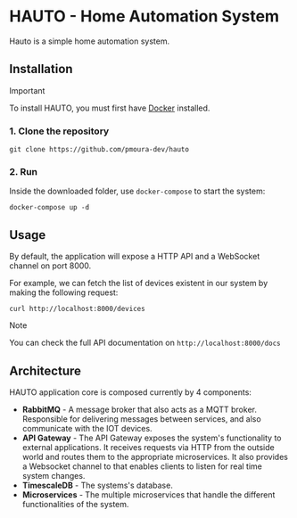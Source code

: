# HAUTO - Home Automation System

Hauto is a simple home automation system.

## Installation
> [!IMPORTANT]
> To install HAUTO, you must first have [Docker](https://www.docker.com/get-started/) installed.

### 1. Clone the repository
```shell
git clone https://github.com/pmoura-dev/hauto
```

### 2. Run
Inside the downloaded folder, use `docker-compose` to start the system:
```shell
docker-compose up -d
```

## Usage

By default, the application will expose a HTTP API and a WebSocket channel on port 8000.

For example, we can fetch the list of devices existent in our system by making the following request:
```
curl http://localhost:8000/devices
```

> [!NOTE]
> You can check the full API documentation on ```http://localhost:8000/docs```

## Architecture

HAUTO application core is composed currently by 4 components:

- **RabbitMQ** - A message broker that also acts as a MQTT broker. Responsible for delivering messages between services, and also communicate with the IOT devices.
- **API Gateway** - The API Gateway exposes the system's functionality to external applications. It receives requests via HTTP from the outside world and routes them to the appropriate microservices. It also provides a Websocket channel to that enables clients to listen for real time system changes.
- **TimescaleDB** - The systems's database.
- **Microservices** - The multiple microservices that handle the different functionalities of the system.
